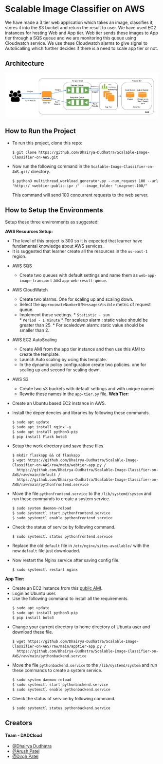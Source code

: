 
# Scalable Image Classifier on AWS


We have made a 3 tier web application which takes an image, classifies it, stores it into the S3 bucket and return the result to user.
We have used EC2 instances for hosting Web and App tier. Web tier sends these images to App tier through a SQS queue and we are monitoring this queue using Cloudwatch service. We use these Cloudwatch alarms to give signal to AutoScalling which further decides if there is a need to scale app tier or not.


## Architecture
![Arch Image](https://github.com/Dhairya-Dudhatra/Scalable-Image-Classifier-on-AWS/raw/main/arch.png)

## How to Run the Project
- To run this project, clone this repo:
    ```
    $ git clone https://github.com/Dhairya-Dudhatra/Scalable-Image-Classifier-on-AWS.git
    ```
- Now run the following command in the `Scalable-Image-Classifier-on-AWS.git/` directory.
    ```
    $ python3 multithread_workload_generator.py --num_request 100 --url 'http:// <webtier-public-ip> /' --image_folder "imagenet-100/"
    ```
    This command will send  100 concurrent requests to the web server.
    

## How to Setup the Environments
Setup these three environments as suggested:


**AWS Resources Setup:**
 - The level of this project is 300 so it is expected that learner have fundamental knowledge about AWS services.
 - It is suggested  that learner create all the resources in the `us-east-1` region.
* AWS SQS  
    - Create two queues with default settings and name them as `web-app-image-transport` and `app-web-result-queue`.

* AWS CloudWatch
    - Create two alarms. One for scaling up and scaling down.
    - Select the `ApproximateNumberOfMessagesVisible` metric of request queue.
    - Implement these seetings.
           * `Statistic - sum`   
           * `Period - 1 minute`
           * For scaleup alarm :  static value should be greater than 25.
           * For scaledown alarm: static value  should be smaller than 2.
              
* AWS EC2 AutoScaling
    - Create AMI from the app tier instance and then use this AMI to create the template.
    - Launch Auto scaling by using this template.
    - In the dynamic policy configuration create two policies. one for scaling up and second for scaling down.

* AWS S3
    - Create two s3 buckets with default settings and with unique names.
    - Rewrite these names in the `app-tier.py` file. 
**Web Tier:**

- Create an Ubuntu based EC2 instance in AWS.
- Install the dependencies and libraries by following these commands.
    ```
    $ sudo apt update
    $ sudo apt install nginx -y
    $ sudo apt install python3-pip
    $ pip install Flask boto3
    ```
- Setup the work directory and save these files.
    ```
    $ mkdir flaskapp && cd flaskapp
    $ wget https://github.com/Dhairya-Dudhatra/Scalable-Image-Classifier-on-AWS/raw/main/webtier-app.py /
      https://github.com/Dhairya-Dudhatra/Scalable-Image-Classifier-on-AWS/raw/main/default / 
      https://github.com/Dhairya-Dudhatra/Scalable-Image-Classifier-on-AWS/raw/main/pythonfrontend.service
    ```
- Move the file `pythonfrontend.service` to the `/lib/systemd/system` and run these commands to create a system service.
    ```
    $ sudo system daemon-reload
    $ sudo systemctl start pythonfrontend.service
    $ sudo systemctl enable pythonfrontend.service
    ```
- Check the status of service by following command.
    ```
    $ sudo systemctl status pythonfrontend.service
    ```
- Replace the old `default` file in `/etc/nginx/sites-available/` with the new `default` file just downloaded.

- Now restart the Nginx service after saving config file.
    ```
    $ sudo systemctl restart nginx
    ```

**App Tier:**

- Create an EC2 instance from this [public AMI](https://us-east-1.console.aws.amazon.com/ec2/home?region=us-east-1#ImageDetails:imageId=ami-01e547694fca32b28).
- Login as Ubuntu user.
- Use the following command to install all the requirements.
    ```
    $ sudo apt update
    $ sudo apt install python3-pip
    $ pip install boto3
    ```
- Change your current directory to home directory of Ubuntu user and download these file.
    ```
    $ wget https://github.com/Dhairya-Dudhatra/Scalable-Image-Classifier-on-AWS/raw/main/apptier-app.py /
      https://github.com/Dhairya-Dudhatra/Scalable-Image-Classifier-on-AWS/raw/main/pythonbackend.service 
    ```
- Move the file `pythonbackend.service` to the `/lib/systemd/system` and run these commands to create a system service.
    ```
    $ sudo system daemon-reload
    $ sudo systemctl start pythonbackend.service
    $ sudo systemctl enable pythonbackend.service
    ```
- Check the status of service by following command.
    ```
    $ sudo systemctl status pythonbackend.service
    ```


    
    

## Creators
#### Team -  DADCloud
- [@Dhairya Dudhatra](https://github.com/Dhairya-Dudhatra)
- [@Arush Patel](https://github.com/arushPatel10)
- [@Dirgh Patel](https://github.com/DIRGH712)
